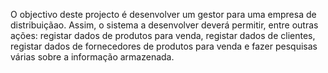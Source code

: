 
O objectivo deste projecto é desenvolver um gestor para uma empresa de distribuiçãao. Assim, o sistema a desenvolver deverá
permitir, entre outras ações: registar dados de produtos para venda, registar dados de clientes, registar dados de fornecedores de
produtos para venda e fazer pesquisas várias sobre a informação armazenada.
